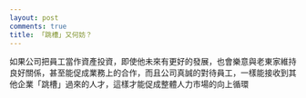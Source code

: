 ```yaml
---
layout: post
comments: true
title: 「跳槽」又何妨？
---
```




如果公司把員工當作資產投資，即使他未來有更好的發展，也會樂意與老東家維持良好關係，甚至能促成業務上的合作，而且公司真誠的對待員工，一樣能接收到其他企業「跳槽」過來的人才，這樣才能促成整體人力市場的向上循環



